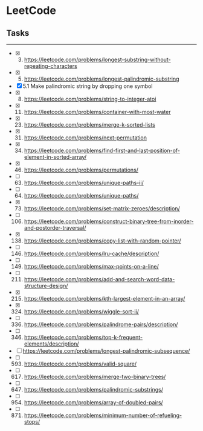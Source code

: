 # LeetCode

## Tasks
----
- [x] 3. https://leetcode.com/problems/longest-substring-without-repeating-characters
- [x] 5. https://leetcode.com/problems/longest-palindromic-substring
- [x] 5.1 Make palindromic string by dropping one symbol
- [x] 8. https://leetcode.com/problems/string-to-integer-atoi
- [x] 11. https://leetcode.com/problems/container-with-most-water
- [x] 23. https://leetcode.com/problems/merge-k-sorted-lists
- [x] 31. https://leetcode.com/problems/next-permutation
- [x] 34. https://leetcode.com/problems/find-first-and-last-position-of-element-in-sorted-array/
- [x] 46. https://leetcode.com/problems/permutations/
- [ ] 63. https://leetcode.com/problems/unique-paths-ii/
- [ ] 64. https://leetcode.com/problems/unique-paths/
- [x] 73. https://leetcode.com/problems/set-matrix-zeroes/description/
- [ ] 106. https://leetcode.com/problems/construct-binary-tree-from-inorder-and-postorder-traversal/
- [x] 138. https://leetcode.com/problems/copy-list-with-random-pointer/
- [ ] 146. https://leetcode.com/problems/lru-cache/description/
- [ ] 149. https://leetcode.com/problems/max-points-on-a-line/
- [ ] 211. https://leetcode.com/problems/add-and-search-word-data-structure-design/
- [x] 215. https://leetcode.com/problems/kth-largest-element-in-an-array/
- [x] 324. https://leetcode.com/problems/wiggle-sort-ii/
- [ ] 336. https://leetcode.com/problems/palindrome-pairs/description/
- [ ] 346. https://leetcode.com/problems/top-k-frequent-elements/description/
- [ ] https://leetcode.com/problems/longest-palindromic-subsequence/
- [ ] 593. https://leetcode.com/problems/valid-square/
- [ ] 617. https://leetcode.com/problems/merge-two-binary-trees/
- [ ] 647. https://leetcode.com/problems/palindromic-substrings/
- [ ] 954. https://leetcode.com/problems/array-of-doubled-pairs/
- [ ] 871. https://leetcode.com/problems/minimum-number-of-refueling-stops/

